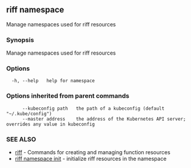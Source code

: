 ## riff namespace

Manage namespaces used for riff resources

### Synopsis

Manage namespaces used for riff resources

### Options

```
  -h, --help   help for namespace
```

### Options inherited from parent commands

```
      --kubeconfig path   the path of a kubeconfig (default "~/.kube/config")
      --master address    the address of the Kubernetes API server; overrides any value in kubeconfig
```

### SEE ALSO

* [riff](riff.md)	 - Commands for creating and managing function resources
* [riff namespace init](riff_namespace_init.md)	 - initialize riff resources in the namespace

